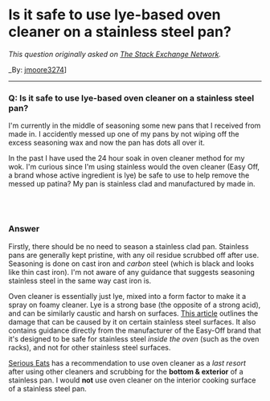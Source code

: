 ﻿# Is it safe to use lye-based oven cleaner on a stainless steel pan?

_This question originally asked on [The Stack Exchange Network](https://cooking.stackexchange.com/q/112202)._

_By: [jmoore3274](https://cooking.stackexchange.com/u/89168)]
<br><hr>
### Q: Is it safe to use lye-based oven cleaner on a stainless steel pan?
<p>I'm currently in the middle of seasoning some new pans that I received from made in. I accidently messed up one of my pans by not wiping off the excess seasoning wax and now the pan has dots all over it.</p>
<p>In the past I have used the 24 hour soak in oven cleaner method for my wok. I'm curious since I'm using stainless would the oven cleaner (Easy Off, a brand whose active ingredient is lye) be safe to use to help remove the messed up patina? My pan is stainless clad and manufactured by made in.</p>

<br><br>
### Answer 
<p>Firstly, there should be no need to season a stainless clad pan. Stainless pans are generally kept pristine, with any oil residue scrubbed off after use. Seasoning is done on cast iron and <em>carbon</em> steel (which is black and looks like thin cast iron). I'm not aware of any guidance that suggests seasoning stainless steel in the same way cast iron is.</p>
<p>Oven cleaner is essentially just lye, mixed into a form factor to make it a spray on foamy cleaner. Lye is a strong base (the opposite of a strong acid), and can be similarly caustic and harsh on surfaces. <a href="https://www.washingtonpost.com/lifestyle/home/how-to-restore-a-stainless-steel-sink/2018/04/20/ff01fd88-3f31-11e8-a7d1-e4efec6389f0_story.html" rel="nofollow noreferrer">This article</a> outlines the damage that can be caused by it on certain stainless steel surfaces. It also contains guidance directly from the manufacturer of the Easy-Off brand that it's designed to be safe for stainless steel <em>inside the oven</em> (such as the oven racks), and not for other stainless steel surfaces.</p>
<p><a href="https://www.seriouseats.com/2018/05/how-to-clean-stainless-steel-pots-and-pans.html" rel="nofollow noreferrer">Serious Eats</a> has a recommendation to use oven cleaner as a <em>last resort</em> after using other cleaners and scrubbing for the <strong>bottom &amp; exterior</strong> of a stainless pan. I would <strong>not</strong> use oven cleaner on the interior cooking surface of a stainless steel pan.</p>

